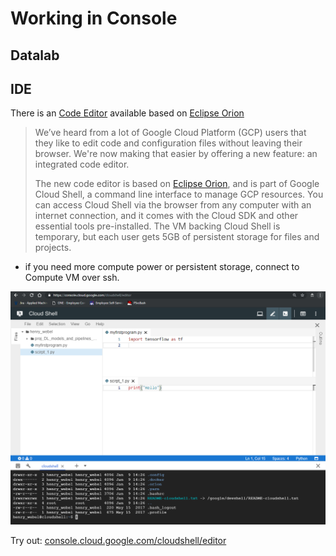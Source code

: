 # Working in Console 

## Datalab

## IDE
There is an [Code Editor](https://cloud.google.com/blog/products/gcp/introducing-google-cloud-shels-new-code-editor) available based on [Eclipse Orion](https://github.com/eclipse/orion.client)

> We’ve heard from a lot of Google Cloud Platform (GCP) users that they like to edit code and configuration files without leaving their browser. We're now making that easier by offering a new feature: an integrated code editor.
>
>The new code editor is based on [Eclipse Orion](https://github.com/eclipse/orion.client), and is part of Google Cloud Shell, a command line interface to manage GCP resources. You can access Cloud Shell via the browser from any computer with an internet connection, and it comes with the Cloud SDK and other essential tools pre-installed. The VM backing Cloud Shell is temporary, but each user gets 5GB of persistent storage for files and projects.

- if you need more compute power or persistent storage, connect to Compute VM over ssh.

![Console Editor](figures/gcp_ide_editor.png)

Try out: [console.cloud.google.com/cloudshell/editor](https://console.cloud.google.com/cloudshell/editor)